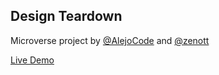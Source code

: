 ## Design Teardown

Microverse project by [@AlejoCode](https://github.com/AlejoCode) and [@zenott](https://github.com/zenott)

[Live Demo](https://rawcdn.githack.com/)
